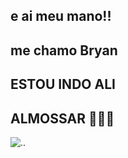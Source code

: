 ## e ai meu mano!!
## me chamo Bryan
## ESTOU INDO ALI
## ALMOSSAR 👳🏿‍♀️



![.](https://media.tenor.com/gf_-X6I29z8AAAAd/smurf-cat-smurf.gif).






